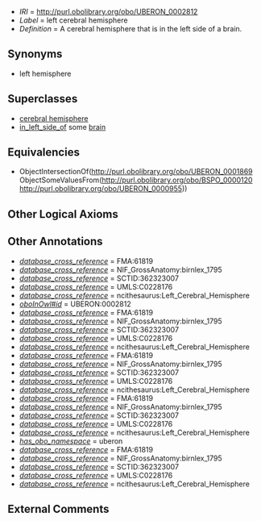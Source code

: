  * *IRI* = http://purl.obolibrary.org/obo/UBERON_0002812
 * *Label* = left cerebral hemisphere
 * *Definition* = A cerebral hemisphere that is in the left side of a brain.

## Synonyms

 * left hemisphere

## Superclasses

 * [cerebral hemisphere](../../UBERON/69/UBERON_0001869.md)
 * [in_left_side_of](../../BSPO/20/BSPO_0000120.md) some [brain](../../UBERON/55/UBERON_0000955.md)

## Equivalencies

 * ObjectIntersectionOf(<http://purl.obolibrary.org/obo/UBERON_0001869> ObjectSomeValuesFrom(<http://purl.obolibrary.org/obo/BSPO_0000120> <http://purl.obolibrary.org/obo/UBERON_0000955>))

## Other Logical Axioms


## Other Annotations

 * *[database_cross_reference](../../ef/oboInOwl#hasDbXref.md)* = FMA:61819
 * *[database_cross_reference](../../ef/oboInOwl#hasDbXref.md)* = NIF_GrossAnatomy:birnlex_1795
 * *[database_cross_reference](../../ef/oboInOwl#hasDbXref.md)* = SCTID:362323007
 * *[database_cross_reference](../../ef/oboInOwl#hasDbXref.md)* = UMLS:C0228176
 * *[database_cross_reference](../../ef/oboInOwl#hasDbXref.md)* = ncithesaurus:Left_Cerebral_Hemisphere
 * *[oboInOwl#id](../../id/oboInOwl#id.md)* = UBERON:0002812
 * *[database_cross_reference](../../ef/oboInOwl#hasDbXref.md)* = FMA:61819
 * *[database_cross_reference](../../ef/oboInOwl#hasDbXref.md)* = NIF_GrossAnatomy:birnlex_1795
 * *[database_cross_reference](../../ef/oboInOwl#hasDbXref.md)* = SCTID:362323007
 * *[database_cross_reference](../../ef/oboInOwl#hasDbXref.md)* = UMLS:C0228176
 * *[database_cross_reference](../../ef/oboInOwl#hasDbXref.md)* = ncithesaurus:Left_Cerebral_Hemisphere
 * *[database_cross_reference](../../ef/oboInOwl#hasDbXref.md)* = FMA:61819
 * *[database_cross_reference](../../ef/oboInOwl#hasDbXref.md)* = NIF_GrossAnatomy:birnlex_1795
 * *[database_cross_reference](../../ef/oboInOwl#hasDbXref.md)* = SCTID:362323007
 * *[database_cross_reference](../../ef/oboInOwl#hasDbXref.md)* = UMLS:C0228176
 * *[database_cross_reference](../../ef/oboInOwl#hasDbXref.md)* = ncithesaurus:Left_Cerebral_Hemisphere
 * *[database_cross_reference](../../ef/oboInOwl#hasDbXref.md)* = FMA:61819
 * *[database_cross_reference](../../ef/oboInOwl#hasDbXref.md)* = NIF_GrossAnatomy:birnlex_1795
 * *[database_cross_reference](../../ef/oboInOwl#hasDbXref.md)* = SCTID:362323007
 * *[database_cross_reference](../../ef/oboInOwl#hasDbXref.md)* = UMLS:C0228176
 * *[database_cross_reference](../../ef/oboInOwl#hasDbXref.md)* = ncithesaurus:Left_Cerebral_Hemisphere
 * *[has_obo_namespace](../../ce/oboInOwl#hasOBONamespace.md)* = uberon
 * *[database_cross_reference](../../ef/oboInOwl#hasDbXref.md)* = FMA:61819
 * *[database_cross_reference](../../ef/oboInOwl#hasDbXref.md)* = NIF_GrossAnatomy:birnlex_1795
 * *[database_cross_reference](../../ef/oboInOwl#hasDbXref.md)* = SCTID:362323007
 * *[database_cross_reference](../../ef/oboInOwl#hasDbXref.md)* = UMLS:C0228176
 * *[database_cross_reference](../../ef/oboInOwl#hasDbXref.md)* = ncithesaurus:Left_Cerebral_Hemisphere

## External Comments

